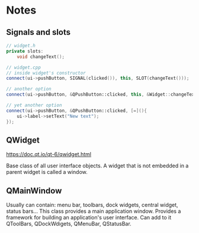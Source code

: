 # Notes

## Signals and slots

```c++
// widget.h
private slots:
    void changeText();

// widget.cpp
// inside widget's constructor
connect(ui->pushButton, SIGNAL(clicked()), this, SLOT(changeText()));

// another option
connect(ui->pushButton, &QPushButton::clicked, this, &Widget::changeText);

// yet another option
connect(ui->pushButton, &QPushButton::clicked, [=](){
    ui->label->setText("New text");
});
```

## QWidget

https://doc.qt.io/qt-6/qwidget.html

Base class of all user interface objects. A widget that is not embedded in a parent widget is called a window.

## QMainWindow

Usually can contain: menu bar, toolbars, dock widgets, central widget, status bars... This class provides a main application window. Provides a framework for building an application's user interface. Can add to it QToolBars, QDockWdigets, QMenuBar, QStatusBar.


